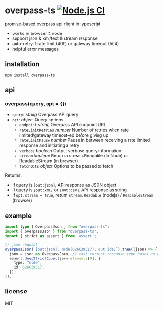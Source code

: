 # overpass-ts [![Node.js CI](https://github.com/geodavey/overpass-ts/actions/workflows/node.js.yml/badge.svg)](https://github.com/geodavey/overpass-ts/actions/workflows/node.js.yml)
promise-based overpass api client in typescript

* works in browser & node
* support json & xml/text & stream response
* auto-retry if rate limit (409) or gateway timeout (504)
* helpful error messages

## installation
`npm install overpass-ts`

## api
### overpass(query, opt = {})

* `query`: *string* Overpass API query
* `opt`: *object* Query options
  * `endpoint` *string* Overpass API endpoint URL
  * `rateLimitRetries` *number* Number of retries when rate limited/gateway timeout-ed before giving up
  * `rateLimitPause` *number* Pause in between receiving a rate limited response and initiating a retry
  * `verbose` *boolean* Output verbose query information
  * `stream` *boolean* Return a stream.Readable (in Node) or ReadableStream (in browser)
  * `fetchOpts` *object* Options to be passed to fetch
  
Returns:
* If query is `[out:json]`, API response as JSON object
* If query is `[out:xml]` or `[out:csv]`, API response as string
* If  `opt.stream = true`, return `stream.Readable` (nodejs) / `ReadableStream` (browser)

## example
```ts
import type { OverpassJson } from "overpass-ts";
import { overpassJson } from "overpass-ts";
import { strict as assert } from 'assert';

// json request
overpassJson(`[out:json]; node(626639517); out ids;`).then((json) => {
  json = json as OverpassJson; // cast correct response type based on query
  assert.deepStrictEqual(json.elements[0], {
    type: "node",
    id: 626639517,
  });
});
```

## license
MIT

